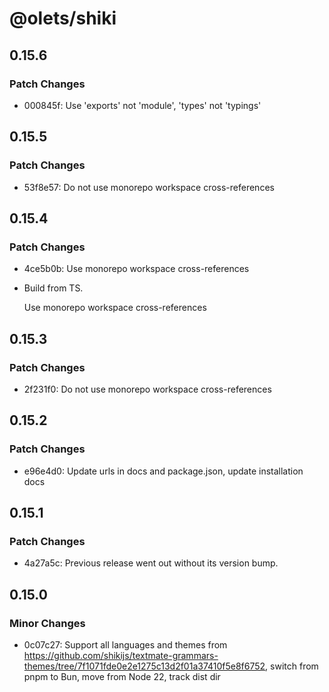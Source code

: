 # @olets/shiki

## 0.15.6

### Patch Changes

- 000845f: Use 'exports' not 'module', 'types' not 'typings'

## 0.15.5

### Patch Changes

- 53f8e57: Do not use monorepo workspace cross-references

## 0.15.4

### Patch Changes

- 4ce5b0b: Use monorepo workspace cross-references
- Build from TS.

  Use monorepo workspace cross-references

## 0.15.3

### Patch Changes

- 2f231f0: Do not use monorepo workspace cross-references

## 0.15.2

### Patch Changes

- e96e4d0: Update urls in docs and package.json, update installation docs

## 0.15.1

### Patch Changes

- 4a27a5c: Previous release went out without its version bump.

## 0.15.0

### Minor Changes

- 0c07c27: Support all languages and themes from https://github.com/shikijs/textmate-grammars-themes/tree/7f1071fde0e2e1275c13d2f01a37410f5e8f6752, switch from pnpm to Bun, move from Node 22, track dist dir
